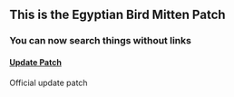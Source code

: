 ## This is the Egyptian Bird Mitten Patch
### You can now search things without links

#### [Update Patch](https://realmarrtyfdgu.github.io/Egyptian-Bird-Mitten/uploads/update_patch/info.txt)
Official update patch
